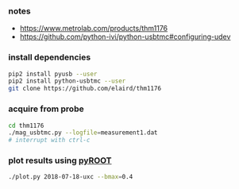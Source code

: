 ### notes
*   https://www.metrolab.com/products/thm1176
*   https://github.com/python-ivi/python-usbtmc#configuring-udev

### install dependencies
```bash
pip2 install pyusb --user
pip2 install python-usbtmc --user
git clone https://github.com/elaird/thm1176
```

### acquire from probe
```bash
cd thm1176
./mag_usbtmc.py --logfile=measurement1.dat
# interrupt with ctrl-c
```

### plot results using [pyROOT](https://root.cern.ch)
```bash
./plot.py 2018-07-18-uxc --bmax=0.4
```

